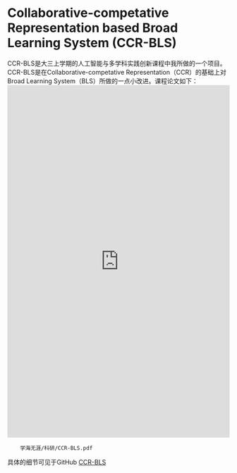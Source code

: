 # Collaborative-competative Representation based Broad Learning System (CCR-BLS)

CCR-BLS是大三上学期的人工智能与多学科实践创新课程中我所做的一个项目。    
CCR-BLS是在Collaborative-competative Representation（CCR）的基础上对Broad Learning System（BLS）所做的一点小改进。课程论文如下：  
<embed src="https://mozilla.github.io/pdf.js/web/viewer.html?file=PDFLINK" height=800px; width=100%>
```pdf
	学海无涯/科研/CCR-BLS.pdf
```
具体的细节可见于GitHub
[CCR-BLS](https://github.com/WuGuangHeng/CCR_BLS)  

